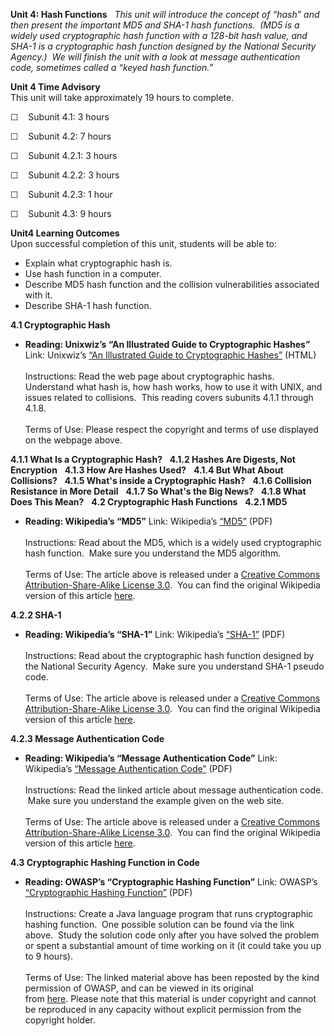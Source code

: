**Unit 4: Hash Functions** <span id="4"></span> 
*This unit will introduce the concept of “hash” and then present the
important MD5 and SHA-1 hash functions.  (MD5 is a widely used
cryptographic hash function with a 128-bit hash value, and SHA-1 is a
cryptographic hash function designed by the National Security Agency.) 
We will finish the unit with a look at message authentication code,
sometimes called a “keyed hash function.”*

**Unit 4 Time Advisory**  
This unit will take approximately 19 hours to complete.

☐    Subunit 4.1: 3 hours

☐    Subunit 4.2: 7 hours

☐    Subunit 4.2.1: 3 hours  
  
 ☐    Subunit 4.2.2: 3 hours  
  
 ☐    Subunit 4.2.3: 1 hour

☐    Subunit 4.3: 9 hours

**Unit4 Learning Outcomes**  
Upon successful completion of this unit, students will be able to:

-   Explain what cryptographic hash is.
-   Use hash function in a computer.
-   Describe MD5 hash function and the collision vulnerabilities
    associated with it.
-   Describe SHA-1 hash function.

**4.1 Cryptographic Hash** <span id="4.1"></span> 
-   **Reading: Unixwiz’s “An Illustrated Guide to Cryptographic
    Hashes”**
    Link: Unixwiz’s [“An Illustrated Guide to Cryptographic
    Hashes](http://unixwiz.net/techtips/iguide-crypto-hashes.html)[”](http://unixwiz.net/techtips/iguide-crypto-hashes.html)
    (HTML)  
        
     Instructions: Read the web page about cryptographic hashs. 
    Understand what hash is, how hash works, how to use it with UNIX,
    and issues related to collisions.  This reading covers subunits
    4.1.1 through 4.1.8.  
        
     Terms of Use: Please respect the copyright and terms of use
    displayed on the webpage above.

**4.1.1 What Is a Cryptographic Hash?** <span id="4.1.1"></span> 
**4.1.2 Hashes Are Digests, Not Encryption** <span id="4.1.2"></span> 
**4.1.3 How Are Hashes Used?** <span id="4.1.3"></span> 
**4.1.4 But What About Collisions?** <span id="4.1.4"></span> 
**4.1.5 What's inside a Cryptographic Hash?** <span id="4.1.5"></span> 
**4.1.6 Collision Resistance in More Detail** <span id="4.1.6"></span> 
**4.1.7 So What's the Big News?** <span id="4.1.7"></span> 
**4.1.8 What Does This Mean?** <span id="4.1.8"></span> 
**4.2 Cryptographic Hash Functions** <span id="4.2"></span> 
**4.2.1 MD5** <span id="4.2.1"></span> 
-   **Reading: Wikipedia’s “MD5”**
    Link: Wikipedia’s
    [“MD5](https://resources.saylor.org/wwwresources/archived/site/wp-content/uploads/2012/07/MD51.pdf)[”](https://resources.saylor.org/wwwresources/archived/site/wp-content/uploads/2012/07/MD51.pdf)
    (PDF)  
        
     Instructions: Read about the MD5, which is a widely used
    cryptographic hash function.  Make sure you understand the MD5
    algorithm.  
        
     Terms of Use: The article above is released under a [Creative
    Commons Attribution-Share-Alike License
    3.0](http://creativecommons.org/licenses/by-sa/3.0/).  You can find
    the original Wikipedia version of this article
    [here](http://en.wikipedia.org/wiki/MD5).

**4.2.2 SHA-1** <span id="4.2.2"></span> 
-   **Reading: Wikipedia’s “SHA-1”**
    Link: Wikipedia’s
    [“SHA-1](https://resources.saylor.org/wwwresources/archived/site/wp-content/uploads/2012/07/SHA-1-1.pdf)[”](https://resources.saylor.org/wwwresources/archived/site/wp-content/uploads/2012/07/SHA-1-1.pdf)
    (PDF)  
        
     Instructions: Read about the cryptographic hash function designed
    by the National Security Agency.  Make sure you understand SHA-1
    pseudo code.  
        
     Terms of Use: The article above is released under a [Creative
    Commons Attribution-Share-Alike License
    3.0](http://creativecommons.org/licenses/by-sa/3.0/).  You can find
    the original Wikipedia version of this article
    [here](http://en.wikipedia.org/wiki/SHA-1).

**4.2.3 Message Authentication Code** <span id="4.2.3"></span> 
-   **Reading: Wikipedia’s “Message Authentication Code”**
    Link: Wikipedia’s [“Message Authentication
    Code](https://resources.saylor.org/wwwresources/archived/site/wp-content/uploads/2012/07/Message-authentication-code1.pdf)[”](https://resources.saylor.org/wwwresources/archived/site/wp-content/uploads/2012/07/Message-authentication-code1.pdf)
    (PDF)  
        
     Instructions: Read the linked article about message authentication
    code.  Make sure you understand the example given on the web site.  
        
     Terms of Use: The article above is released under a [Creative
    Commons Attribution-Share-Alike License
    3.0](http://creativecommons.org/licenses/by-sa/3.0/).  You can find
    the original Wikipedia version of this article
    [here](http://en.wikipedia.org/wiki/Message_authentication_code).

**4.3 Cryptographic Hashing Function in Code** <span id="4.3"></span> 
-   **Reading: OWASP’s “Cryptographic Hashing Function”**
    Link: OWASP’s [“Cryptographic Hashing
    Function](https://resources.saylor.org/wwwresources/archived/site/wp-content/uploads/2012/07/CS409-4.3.pdf)[”](https://resources.saylor.org/wwwresources/archived/site/wp-content/uploads/2012/07/CS409-4.3.pdf)
    (PDF)  
        
     Instructions: Create a Java language program that runs
    cryptographic hashing function.  One possible solution can be found
    via the link above.  Study the solution code only after you have
    solved the problem or spent a substantial amount of time working on
    it (it could take you up to 9 hours).    
        
     Terms of Use: The linked material above has been reposted by the
    kind permission of OWASP, and can be viewed in its original
    from [here](https://www.owasp.org/index.php/Hashing_Java#Definition_of__cryptographic_Hashing_function:). Please
    note that this material is under copyright and cannot be reproduced
    in any capacity without explicit permission from the copyright
    holder.  <span style="display: none; "> </span>



